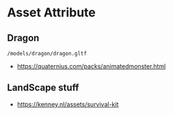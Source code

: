 # Asset Attribute

## Dragon
`/models/dragon/dragon.gltf`
- <https://quaternius.com/packs/animatedmonster.html>

## LandScape stuff
- <https://kenney.nl/assets/survival-kit>
